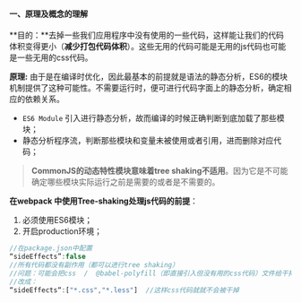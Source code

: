#### 一、原理及概念的理解

**目的：**去掉一些我们应用程序中没有使用的一些代码，这样能让我们的代码体积变得更小（**减少打包代码体积**）。这些无用的代码可能是无用的js代码也可能是一些无用的css代码。

**原理:** 由于是在编译时优化，因此最基本的前提就是语法的静态分析，ES6的模块机制提供了这种可能性。不需要运行时，便可进行代码字面上的静态分析，确定相应的依赖关系。

- `ES6 Module` 引入进行静态分析，故而编译的时候正确判断到底加载了那些模块；
- 静态分析程序流，判断那些模块和变量未被使用或者引用，进而删除对应代码；

> **CommonJS的动态特性模块意味着tree shaking不适用**。因为它是不可能确定哪些模块实际运行之前是需要的或者是不需要的。

**在webpack 中使用Tree-shaking处理js代码的前提**：

1. 必须使用ES6模块；
2. 开启production环境；

```js
//在package.json中配置
“sideEffects”:false
//所有代码都没有副作用（都可以进行tree shaking）
//问题：可能会把css  /  @babel-polyfill（即直接引入但没有用的css代码）文件给干掉
//改成：
“sideEffects“:["*.css","*.less"]  //这样css代码就就不会被干掉
```

